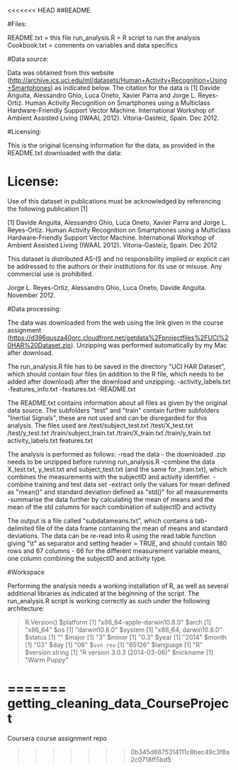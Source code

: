 <<<<<<< HEAD
##README

#Files:

README.txt = this file
run_analysis.R = R script to run the analysis
Cookbook.txt = comments on variables and data specifics

#Data source:

Data was obtained from this website (http://archive.ics.uci.edu/ml/datasets/Human+Activity+Recognition+Using+Smartphones) as indicated below. The citation for the data is
[1] Davide Anguita, Alessandro Ghio, Luca Oneto, Xavier Parra and Jorge L. Reyes-Ortiz. Human Activity Recognition on Smartphones using a Multiclass Hardware-Friendly Support Vector Machine. International Workshop of Ambient Assisted Living (IWAAL 2012). Vitoria-Gasteiz, Spain. Dec 2012.

#Licensing:

This is the original licensing information for the data, as provided in the README.txt downloaded with the data:

License:
========
Use of this dataset in publications must be acknowledged by referencing the following publication [1] 

[1] Davide Anguita, Alessandro Ghio, Luca Oneto, Xavier Parra and Jorge L. Reyes-Ortiz. Human Activity Recognition on Smartphones using a Multiclass Hardware-Friendly Support Vector Machine. International Workshop of Ambient Assisted Living (IWAAL 2012). Vitoria-Gasteiz, Spain. Dec 2012

This dataset is distributed AS-IS and no responsibility implied or explicit can be addressed to the authors or their institutions for its use or misuse. Any commercial use is prohibited.

Jorge L. Reyes-Ortiz, Alessandro Ghio, Luca Oneto, Davide Anguita. November 2012.


#Data processing:

The data was downloaded from the web using the link given in the course assignment (https://d396qusza40orc.cloudfront.net/getdata%2Fprojectfiles%2FUCI%20HAR%20Dataset.zip). Unzipping was performed automatically by my Mac after download. 

The run_analysis.R file has to be saved in the directory "UCI HAR Dataset", which should contain four files (in addition to the R file, which needs to be added after download) after the download and unzipping:
-activity_labels.txt
-features_info.txt
-features.txt
-README.txt

The README.txt contains information about all files as given by the original data source. The subfolders "test" and "train" contain further subfolders "Inertial Signals", these are not used and can be disregarded for this analysis. The files used are
/test/subject_test.txt
/test/X_test.txt
/test/y_test.txt
/train/subject_train.txt
/train/X_train.txt
/train/y_train.txt
activity_labels.txt
features.txt

The analysis is performed as follows:
-read the data - the downloaded .zip needs to be unzipped before running run_analysis.R
-combine the data X_test.txt, y_test.txt and subject_test.txt (and the same for _train.txt), which combines the measurements with the subjectID and activity identifier.
-combine training and test data set
-extract only the values for mean defined as "mean()" and standard deviation defined as "std()" for all measurements
-summarise the data further by calculating the mean of means and the mean of the std columns for each combination of subjectID and activity

The output is a file called "subdatameans.txt", which contains a tab-delimited file of the data frame containing the mean of means and standard deviations. The data can be re-read into R using the read.table function giving "\t" as separator and setting header = TRUE, and should contain 180 rows and 67 columns - 66 for the different measurement variable means, one column combining the subjectID and activity type.

#Workspace

Performing the analysis needs a working installation of R, as well as several additional libraries as indicated at the beginning of the script. The run_analysis.R script is working correctly as such under the following architecture:

> R.Version()
$platform
[1] "x86_64-apple-darwin10.8.0"
$arch
[1] "x86_64"
$os
[1] "darwin10.8.0"
$system
[1] "x86_64, darwin10.8.0"
$status
[1] ""
$major
[1] "3"
$minor
[1] "0.3"
$year
[1] "2014"
$month
[1] "03"
$day
[1] "06"
$`svn rev`
[1] "65126"
$language
[1] "R"
$version.string
[1] "R version 3.0.3 (2014-03-06)"
$nickname
[1] "Warm Puppy"

=======
getting_cleaning_data_CourseProject
===================================

Coursera course assignment repo
>>>>>>> 0b345d8875314111c8bec49c3f8a2c0718ff5bd5
